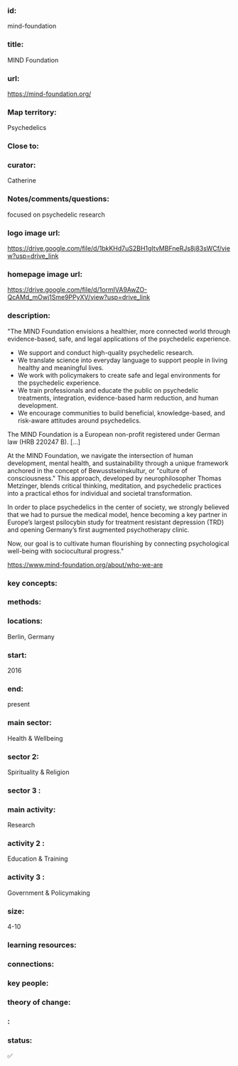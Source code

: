 ### id: 
  mind-foundation
### title: 
  MIND Foundation
### url: 
  https://mind-foundation.org/
### Map territory: 
  Psychedelics
### Close to: 
  
### curator: 
  Catherine
### Notes/comments/questions: 
  focused on psychedelic research
### logo image url: 
  https://drive.google.com/file/d/1bkKHd7uS2BH1gItvMBFneRJs8j83sWCf/view?usp=drive_link
### homepage image url: 
  https://drive.google.com/file/d/1ormIVA9AwZO-QcAMd_mOwj1Sme9PPyXV/view?usp=drive_link
### description: 
  "The MIND Foundation envisions a healthier, more connected world through evidence-based, safe, and legal applications of the psychedelic experience.

- We support and conduct high-quality psychedelic research.
- We translate science into everyday language to support people in living healthy and meaningful lives.
- We work with policymakers to create safe and legal environments for the psychedelic experience.
- We train professionals and educate the public on psychedelic treatments, integration, evidence-based harm reduction, and human development.
- We encourage communities to build beneficial, knowledge-based, and risk-aware attitudes around psychedelics.

The MIND Foundation is a European non-profit registered under German law (HRB 220247 B). [...]

At the MIND Foundation, we navigate the intersection of human development, mental health, and sustainability through a unique framework anchored in the concept of Bewusstseinskultur, or "culture of consciousness." This approach, developed by neurophilosopher Thomas Metzinger, blends critical thinking, meditation, and psychedelic practices into a practical ethos for individual and societal transformation. 

In order to place psychedelics in the center of society, we strongly believed that we had to pursue the medical model, hence becoming a key partner in Europe’s largest psilocybin study for treatment resistant depression (TRD) and opening Germany’s first augmented psychotherapy clinic. 

Now, our goal is to cultivate human flourishing by connecting psychological well-being with sociocultural progress."

https://www.mind-foundation.org/about/who-we-are 
### key concepts: 
  
### methods: 
  
### locations: 
  Berlin, Germany
### start: 
  2016
### end: 
  present
### main sector: 
  Health & Wellbeing
### sector 2: 
  Spirituality & Religion
### sector 3 : 
  
### main activity: 
  Research
### activity 2 : 
  Education & Training
### activity 3 : 
  Government & Policymaking
### size: 
  4-10
### learning resources: 
  
### connections: 
  
### key people: 
  
### theory of change: 
  
### : 
  
### status: 
  ✅
